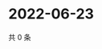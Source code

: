 # 2022-06-23

共 0 条

<!-- BEGIN WEIBO -->
<!-- 最后更新时间 Thu Jun 23 2022 11:52:52 GMT+0800 (China Standard Time) -->

<!-- END WEIBO -->

